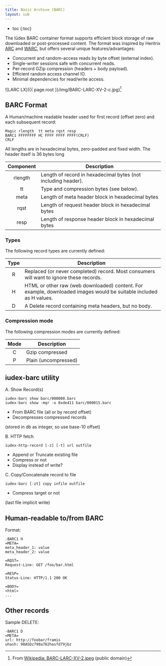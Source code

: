 ```yaml
---
title: Basic Archive (BARC)
layout: sub
---
```


* toc
{:toc}

The Iūdex BARC container format supports efficient block storage of
raw downloaded or post-processed content. The format was inspired by
Heritrix [ARC] and [WARC], but offers several unique
features/advantages:

* Concurrent and random-access reads by byte offset (external index).
* Single-writer sessions safe with concurrent reads.
* Per-record GZip compression (headers + body payload).
* Efficient random access channel IO.
* Minimal dependencies for read/write access.

![LARC LX]({{ page.root }}/img/BARC-LARC-XV-2-c.jpg)[^cc]

[^cc]: From [Wikipedia: BARC-LARC-XV-2.jpeg](http://en.wikipedia.org/wiki/File:BARC-LARC-XV-2.jpeg)
       (public domain)

[ARC]:  http://crawler.archive.org/articles/developer_manual/arcs.html
[WARC]: http://www.digitalpreservation.gov/formats/fdd/fdd000236.shtml

## BARC Format

A Human/machine readable header used for first record (offset zero)
and each subsequent record:

    Magic rlength  tt meta rqst resp
    BARC1 FFFFFFFF HC FFFF FFFF FFFF(CRLF)
    CRLF

All lengths are in hexadecimal bytes, zero-padded and fixed width. The
header itself is 36 bytes long

Component | Description
:--------:| ------------------------------------------------------
rlength   | Length of record in hexadecimal bytes (not including header).
tt        | Type and compression bytes (see below).
meta      | Length of meta header block in hexadecimal bytes
rqst      | Length of request header block in hexadecimal bytes
resp      | Length of response header block in hexadecimal bytes

### Types

The following record types are currently defined:

 Type | Description
:----:| -----------
R     | Replaced (or never completed) record. Most consumers will want to ignore these records.
H     | HTML or other raw (web downloaded) content. For example, downloaded images would be suitable included as H values.
D     | A Delete record containing meta headers, but no body.

### Compression mode

The following compression modes are currently defined:

 Mode | Description
:----:| -----------
C     | Gzip compressed
P     | Plain (uncompressed)

## iudex-barc utility

A. Show Record(s)

    iudex-barc show barc/000000.barc
    iudex-barc show -mqr -o 0xde411 barc/000015.barc

* From BARC file (all or by record offset)
* Decompresses compressed records

(stored in db as integer, so use base-10 offset)

B. HTTP fetch

    iudex-http-record [-z] [-t] url outfile

* Append or Truncate existing file
* Compress or not
* Display instead of write?

C. Copy/Concatenate record to file

    iudex-barc [-zt] copy infile outfile

* Compress target or not

(last file implicit write)

## Human-readable to/from BARC

Format:

    -BARC1 H
    =META=
    meta_header_1: value
    meta_header_2: value

    =RQST=
    Request-Line: GET /foo/bar.html

    =RESP=
    Status-Line: HTTP/1.1 200 OK

    =BODY=
    <html>
    ...

## Other records

Sample DELETE:

    -BARC1 D
    =META=
    url: http://foobar/framis
    uhash: 98ASDz798a782hasfd79jbz
